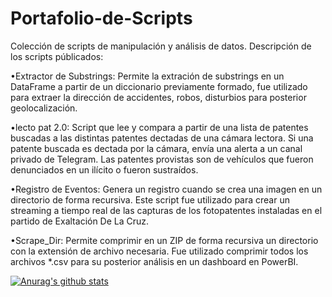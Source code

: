 # Portafolio-de-Scripts
Colección de scripts de manipulación y análisis de datos.
Descripción de los scripts públicados:

•Extractor de Substrings: Permite la extración de substrings en un DataFrame a partir de un diccionario previamente formado, fue utilizado para extraer la dirección
de accidentes, robos, disturbios para posterior geolocalización.

•lecto pat 2.0: Script que lee y compara a partir de una lista de patentes buscadas a las distintas patentes dectadas de una cámara lectora. Si una patente buscada es dectada
por la cámara, envía una alerta a un canal privado de Telegram. Las patentes provistas son de vehículos que fueron denunciados en un ilícito o fueron sustraídos.

•Registro de Eventos: Genera un registro cuando se crea una imagen en un directorio de forma recursiva. Este script fue utilizado para crear un streaming a tiempo real
de las capturas de los fotopatentes instaladas en el partido de Exaltación De La Cruz.

•Scrape_Dir: Permite comprimir en un ZIP de forma recursiva un directorio con la extensión de archivo necesaria. 
Fue utilizado comprimir todos los archivos *.csv para su posterior análisis en un dashboard en PowerBI.

[![Anurag's github stats](https://github-readme-stats.vercel.app/api?username=Thebishopp&include_all_commits)](https://github.com/anuraghazra/github-readme-stats)
